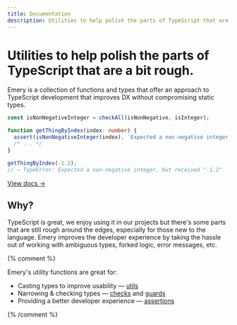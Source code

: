 ```yaml
---
title: Documentation
description: Utilities to help polish the parts of TypeScript that are a bit rough.
---
```


# Utilities to help polish the parts of TypeScript that are a bit rough.

Emery is a collection of functions and types that offer an approach to TypeScript development that improves DX without compromising static types.

```ts
const isNonNegativeInteger = checkAll(isNonNegative, isInteger);

function getThingByIndex(index: number) {
  assert(isNonNegativeInteger(index), `Expected a non-negative integer, but received "${index}"`);
  /* ... */
}

getThingByIndex(-1.2);
// → TypeError: Expected a non-negative integer, but received "-1.2"
```

[View docs &rarr;](/docs)

## Why?

TypeScript is great, we enjoy using it in our projects but there's some parts that are still rough around the edges, especially for those new to the language. Emery improves the developer experience by taking the hassle out of working with ambiguous types, forked logic, error messages, etc.

{% comment %}

Emery's utility functions are great for:

- Casting types to improve usability — [utils](/docs/utils)
- Narrowing & checking types — [checks](/docs/checks) and [guards](/docs/guards)
- Providing a better developer experience — [assertions](/docs/assertions)

{% /comment %}
